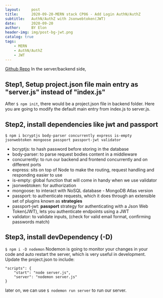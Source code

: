 ```yaml
---
layout:     post
title:      2020-09-20-MERN stack CP06 - Add Login AuthN/AuthZ
subtitle:   AuthN/AuthZ with Jsonwebtoken(JWT)
date:       2020-09-20
author:     BY Elon
header-img: img/post-bg-jwt.png
catalog: true
tags:
    - MERN
    - AuthN/AuthZ
    - JWT
---
```

[Github Repo](https://github.com/elon-hangyang/Login-Auth-App)
In the server/backend side, 
## Step1, Setup project.json file main entry as "server.js" instead of "index.js"
After <code>$ npm init</code>, there would be a project.json file in backend folder. Here you are going to modify the default main entry from index.js to server.js.

## Step2, install dependencies like jwt and passport
<code>$ npm i bcryptjs body-parser concurrently express is-empty jsonwebtoken mongoose passport passport-jwt validator</code>

* bcryptjs: to hash password before storing in the database
* body-parser: to parse request bodies content in a middleware
* concurrently: to run our backend and frontend concurrently and on different ports
* express: sits on top of Node to make the routing, request handling and responding easier to use
* is-empty: global function that will come in handy when we use validator
* jsonwebtoken: for authorization
* mongoose: to interact with NoSQL database - MongoDB Atlas version
* passport: to authenticate requests, which it does through an extensible set of plugins known as **strategies**
* passport-jwt: **passport** strategy for authenticating with a Json Web Token(JWT), lets you authenticate endpoints using a JWT
* validator: to validate inputs, (check for valid email format, confirming passwords match)

## Step3, install devDependency (-D)
<code>$ npm i -D nodemon</code> Nodemon is going to monitor your changes in your code and auto restart the server, which is very useful in development. Update the project.json to include:
	
	"scripts": {
		"start": "node server.js",
		"server": "nodemon server.js"
	}
later on, we can use <code>$ nodemon run server</code> to run our server.
